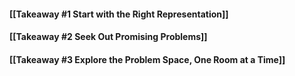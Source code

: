 #### [[Takeaway #1 Start with the Right Representation]]

#### [[Takeaway #2 Seek Out Promising Problems]]

#### [[Takeaway #3 Explore the Problem Space, One Room at a Time]]